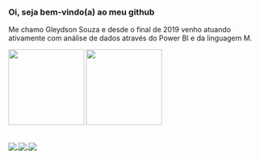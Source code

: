 ### Oi, seja bem-vindo(a) ao meu github

Me chamo Gleydson Souza e desde o final de 2019 venho atuando ativamente com análise de dados através do Power BI e da linguagem M.


<!--
**gleydsonms2/gleydsonms2** is a ✨ _special_ ✨ repository because its `README.md` (this file) appears on your GitHub profile.

Here are some ideas to get you started:

- 🔭 I’m currently working on ...
- 🌱 I’m currently learning ...
- 👯 I’m looking to collaborate on ...
- 🤔 I’m looking for help with ...
- 💬 Ask me about ...
- 📫 How to reach me: ...
- 😄 Pronouns: ...
- ⚡ Fun fact: ...
-->
<div>
<img height="150em" src="https://github-readme-stats.vercel.app/api?username=gleydsonms2&show_icons=true&theme=dark"/>
<img height="150em" src="https://github-readme-stats.vercel.app/api/top-langs/?username=gleydsonms2&layout=compact&langs_count=168&theme=dark"/>
</div>

##

<a href="https://www.linkedin.com/in/gleydsonms/" target="_blank">
  <img align="center" src="https://img.shields.io/badge/LinkedIn-0077B5?style=for-the-badge&logo=linkedin&logoColor=white" />
</a>
<a href="https://instagram.com/gleydsonms" target="_blank">
  <img align="center" src="https://img.shields.io/badge/Instagram-E4405F?style=for-the-badge&logo=instagram&logoColor=white" />
</a>
<a href="mailto:gleydsonms@gmail.com" target="_blank">
  <img align="center" src="https://img.shields.io/badge/Gmail-D14836?style=for-the-badge&logo=gmail&logoColor=white" />
</a>
 
